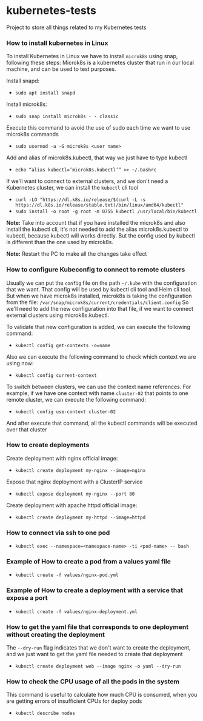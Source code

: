 # kubernetes-tests
Project to store all things related to my Kubernetes tests

### How to install kubernetes in Linux
To install Kubernetes in Linux we have to install `microk8s` using snap, following these steps:
Microk8s is a kubernetes cluster that run in our local machine, and can be used to test purposes.

Install snapd:
- `sudo apt install snapd`

Install microk8s:
- `sudo snap install microk8s - - classic`

Execute this command to avoid the use of sudo each time we want to use microk8s commands
- `sudo usermod -a -G microk8s <user name>`

Add and alias of microk8s.kubectl, that way we just have to type kubectl
- `echo “alias kubectl=’microk8s.kubectl’” >> ~/.bashrc`

If we'll want to connect to external clusters, and we don't need a Kubernetes cluster, we can install the `kubectl` cli tool
- `curl -LO "https://dl.k8s.io/release/$(curl -L -s https://dl.k8s.io/release/stable.txt)/bin/linux/amd64/kubectl"`
- `sudo install -o root -g root -m 0755 kubectl /usr/local/bin/kubectl`

**Note:** Take into account that if you have installed the microk8s and also install the kubectl cli, it's not needed to add the alias microk8s.kubectl to kubectl, because kubectl will works directly.
But the config used by kubectl is different than the one used by microk8s.

**Note:** Restart the PC to make all the changes take effect

### How to configure Kubeconfig to connect to remote clusters
Usually we can put the `config` file on the path `~/.kube` with the configuration that we want. That config will be used by kubectl cli tool and Helm cli tool.
But when we have microk8s installed, microk8s is taking the configuration from the file:
`/var/snap/microk8s/current/credentials/client.config`
So we'll need to add the new configuration into that file, if we want to connect external clusters using microk8s.kubectl.

To validate that new configuration is added, we can execute the following command:
- `kubectl config get-contexts -o=name`

Also we can execute the following command to check which context we are using now:
- `kubectl config current-context`

To switch between clusters, we can use the context name references. For example, if we have one context with name `cluster-02` that points to one remote cluster, we can execute the following command:
- `kubectl config use-context cluster-02`

And after execute that command, all the kubectl commands will be executed over that cluster

### How to create deployments
Create deployment with nginx official image:
- `kubectl create deployment my-nginx --image=nginx`

Expose that nginx deployment with a ClusterIP service
- `kubectl expose deployment my-nginx --port 80`

Create deployment with apache httpd official image:
- `kubectl create deployment my-httpd --image=httpd`

### How to connect via ssh to one pod
- `kubectl exec --namespace=<namespace-name> -ti <pod-name> -- bash`

### Example of How to create a pod from a values yaml file
- `kubectl create -f values/nginx-pod.yml`

### Example of How to create a deployment with a service that expose a port
- `kubectl create -f values/nginx-deployment.yml`

### How to get the yaml file that corresponds to one deployment without creating the deployment
The `--dry-run` flag indicates that we don't want to create the deployment, and we just want to get the yaml file needed to create that deployment
- `kubectl create deployment web --image nginx -o yaml --dry-run`

### How to check the CPU usage of all the pods in the system
This command is useful to calculate how much CPU is consumed, when you are getting errors of insufficient CPUs for deploy pods
- `kubectl describe nodes`

